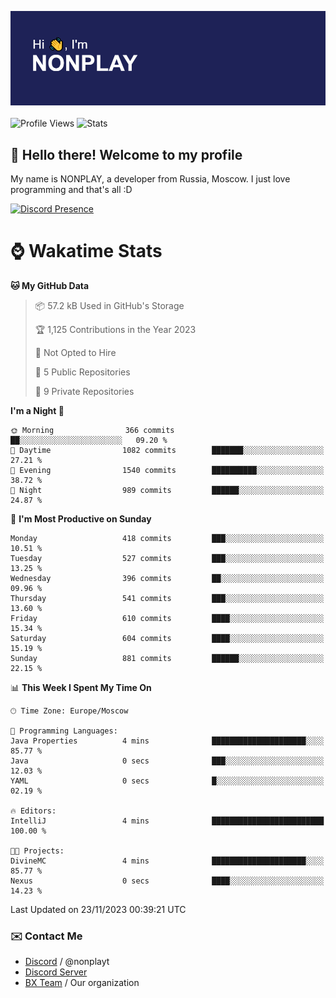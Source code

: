 ![Discord Presence](./header.png)
<br></br>
![Profile Views](https://komarev.com/ghpvc/?username=NONPLAYT&color=blue&style=for-the-badge)
![Stats](https://img.shields.io/badge/0%25-OPTIMIZED-orange?style=for-the-badge)


## :wave: Hello there! Welcome to my profile

My name is NONPLAY, a developer from Russia, Moscow. I just love programming and that's all :D

[![Discord Presence](https://lanyard.cnrad.dev/api/597087584090587177?showDisplayName=true)](https://discord.com/users/597087584090587177) 

# ⌚ Wakatime Stats

<!--START_SECTION:waka-->
**🐱 My GitHub Data** 

> 📦 57.2 kB Used in GitHub's Storage 
 > 
> 🏆 1,125 Contributions in the Year 2023
 > 
> 🚫 Not Opted to Hire
 > 
> 📜 5 Public Repositories 
 > 
> 🔑 9 Private Repositories 
 > 
**I'm a Night 🦉** 

```text
🌞 Morning                366 commits         ██░░░░░░░░░░░░░░░░░░░░░░░   09.20 % 
🌆 Daytime                1082 commits        ███████░░░░░░░░░░░░░░░░░░   27.21 % 
🌃 Evening                1540 commits        ██████████░░░░░░░░░░░░░░░   38.72 % 
🌙 Night                  989 commits         ██████░░░░░░░░░░░░░░░░░░░   24.87 % 
```
📅 **I'm Most Productive on Sunday** 

```text
Monday                   418 commits         ███░░░░░░░░░░░░░░░░░░░░░░   10.51 % 
Tuesday                  527 commits         ███░░░░░░░░░░░░░░░░░░░░░░   13.25 % 
Wednesday                396 commits         ██░░░░░░░░░░░░░░░░░░░░░░░   09.96 % 
Thursday                 541 commits         ███░░░░░░░░░░░░░░░░░░░░░░   13.60 % 
Friday                   610 commits         ████░░░░░░░░░░░░░░░░░░░░░   15.34 % 
Saturday                 604 commits         ████░░░░░░░░░░░░░░░░░░░░░   15.19 % 
Sunday                   881 commits         ██████░░░░░░░░░░░░░░░░░░░   22.15 % 
```


📊 **This Week I Spent My Time On** 

```text
🕑︎ Time Zone: Europe/Moscow

💬 Programming Languages: 
Java Properties          4 mins              █████████████████████░░░░   85.77 % 
Java                     0 secs              ███░░░░░░░░░░░░░░░░░░░░░░   12.03 % 
YAML                     0 secs              █░░░░░░░░░░░░░░░░░░░░░░░░   02.19 % 

🔥 Editors: 
IntelliJ                 4 mins              █████████████████████████   100.00 % 

🐱‍💻 Projects: 
DivineMC                 4 mins              █████████████████████░░░░   85.77 % 
Nexus                    0 secs              ████░░░░░░░░░░░░░░░░░░░░░   14.23 % 
```


 Last Updated on 23/11/2023 00:39:21 UTC
<!--END_SECTION:waka-->

### ✉️ Contact Me

- [Discord](https://discord.com/users/597087584090587177) / @nonplayt
- [Discord Server](https://discord.gg/p7cxhw7E2M)
- [BX Team](https://github.com/BX-Team) / Our organization
